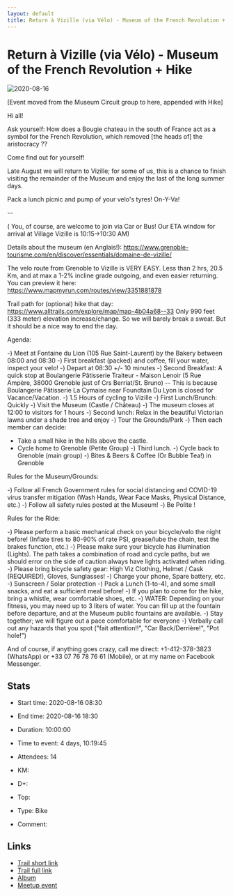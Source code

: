 ```yaml
---
layout: default
title: Return à Vizille (via Vélo) - Museum of the French Revolution + Hike
---
```


# Return à Vizille (via Vélo) - Museum of the French Revolution + Hike

![2020-08-16](/Stats/img/orig/2020-08-16.jpg)

[Event moved from the Museum Circuit group to here, appended with Hike]

Hi all!

Ask yourself: How does a Bougie chateau in the south of France act as a symbol for the French Revolution, which removed [the heads of] the aristocracy ??

Come find out for yourself!

Late August we will return to Vizille; for some of us, this is a chance to finish visiting the remainder of the Museum and enjoy the last of the long summer days.

Pack a lunch picnic and pump of your velo's tyres! On-Y-Va!

--

( You, of course, are welcome to join via Car or Bus! Our ETA window
for arrival at Village Vizille is 10:15->10:30 AM)

Details about the museum (en Anglais!): https://www.grenoble-tourisme.com/en/discover/essentials/domaine-de-vizille/

The velo route from Grenoble to Vizille is VERY EASY. Less than 2 hrs, 20.5 Km, and at max a 1-2% incline grade outgoing, and even easier returning. You can preview it here: https://www.mapmyrun.com/routes/view/3351881878

Trail path for (optional) hike that day: https://www.alltrails.com/explore/map/map-4b04a68--33 Only 990 feet (333 meter) elevation increase/change. So we will barely break a sweat. But it should be a nice way to end the day.

Agenda:

-) Meet at Fontaine du Lion (105 Rue Saint-Laurent) by the Bakery between 08:00 and 08:30
-) First breakfast (packed) and coffee, fill your water, inspect your velo!
-) Depart at 08:30 +/- 10 minutes
-) Second Breakfast: A quick stop at Boulangerie Pâtisserie Traiteur - Maison Lenoir (5 Rue Ampère, 38000 Grenoble just of Crs Berriat/St. Bruno) -- This is because Boulangerie Pâtisserie La Cymaise near Foundtain Du Lyon is closed for Vacance/Vacation.
-) 1.5 Hours of cycling to Vizille
-) First Lunch/Brunch: Quickly
-) Visit the Museum (Castle / Château)
-) The museum closes at 12:00 to visitors for 1 hours
-) Second lunch: Relax in the beautiful Victorian lawns under a shade tree and enjoy
-) Tour the Grounds/Park
-) Then each member can decide:
- Take a small hike in the hills above the castle.
- Cycle home to Grenoble (Petite Group)
-) Third lunch.
-) Cycle back to Grenoble (main group)
-) Bites & Beers & Coffee (Or Bubble Tea!) in Grenoble

Rules for the Museum/Grounds:

-) Follow all French Government rules for social distancing and COVID-19 virus transfer mitigation (Wash Hands, Wear Face Masks, Physical Distance, etc.)
-) Follow all safety rules posted at the Museum!
-) Be Polite !

Rules for the Ride:

-) Please perform a basic mechanical check on your bicycle/velo the night before! (Inflate tires to 80-90% of rate PSI, grease/lube the chain, test the brakes function, etc.)
-) Please make sure your bicycle has illumination (Lights). The path takes a combination of road and cycle paths, but we should error on the side of caution always have lights activated when riding.
-) Please bring bicycle safety gear: High Viz Clothing, Helmet / Cask (REQUIRED!), Gloves, Sunglasses!
-) Charge your phone, Spare battery, etc.
-) Sunscreen / Solar protection
-) Pack a Lunch (1-to-4), and some small snacks, and eat a sufficient meal before!
-) If you plan to come for the hike, bring a whistle, wear comfortable shoes, etc.
-) WATER: Depending on your fitness, you may need up to 3 liters of water. You can fill up at the fountain before departure, and at the Museum public fountains are available.
-) Stay together; we will figure out a pace comfortable for everyone
-) Verbally call out any hazards that you spot ("fait attention!!", "Car Back/Derrière!", "Pot hole!")

And of course, if anything goes crazy, call me direct: +1-412-378-3823 (WhatsApp) or +33 07 76 78 76 61 (Mobile), or at my name on Facebook Messenger.

## Stats

- Start time: 2020-08-16 08:30
- End time: 2020-08-16 18:30
- Duration: 10:00:00
- Time to event: 4 days, 10:19:45
- Attendees: 14

- KM: 
- D+: 
- Top: 
- Type: Bike
- Comment: 

## Links

- [Trail short link](https://s.42l.fr/b4Vurjl6)
- [Trail full link]()
- [Album](https://binnette.github.io/GacImg2020/2020-08-16-Return-a-Vizille-via-Velo-Museum-of-the-French-Revolution-Hike.html)
- [Meetup event](https://www.meetup.com/grenoble-adventure-club-english-french/events/272512544/)
